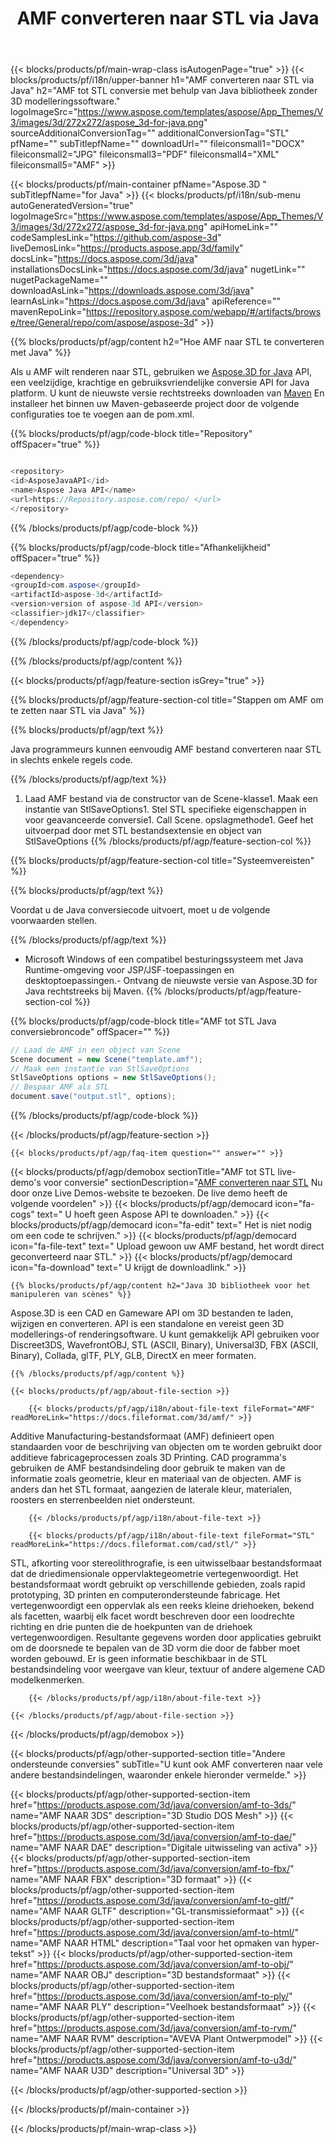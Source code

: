 ﻿---
title: AMF converteren naar STL via Java 
weight: 3190
url: /nl/java/conversion/amf-to-stl/ 
description: Voorbeeld van Java conversiecode voor AMF formaat naar STL bestand. Gebruik deze voorbeeldcode om AMF naar STL te converteren binnen elke applicatie op het web of Desktop Java.
---
{{< blocks/products/pf/main-wrap-class isAutogenPage="true" >}}
{{< blocks/products/pf/i18n/upper-banner h1="AMF converteren naar STL via Java" h2="AMF tot STL conversie met behulp van Java bibliotheek zonder 3D modelleringssoftware." logoImageSrc="https://www.aspose.com/templates/aspose/App_Themes/V3/images/3d/272x272/aspose_3d-for-java.png" sourceAdditionalConversionTag="" additionalConversionTag="STL" pfName="" subTitlepfName="" downloadUrl="" fileiconsmall1="DOCX" fileiconsmall2="JPG" fileiconsmall3="PDF" fileiconsmall4="XML" fileiconsmall5="AMF" >}}

{{< blocks/products/pf/main-container pfName="Aspose.3D " subTitlepfName="for Java" >}}
{{< blocks/products/pf/i18n/sub-menu autoGeneratedVersion="true" logoImageSrc="https://www.aspose.com/templates/aspose/App_Themes/V3/images/3d/272x272/aspose_3d-for-java.png" apiHomeLink="" codeSamplesLink="https://github.com/aspose-3d" liveDemosLink="https://products.aspose.app/3d/family" docsLink="https://docs.aspose.com/3d/java" installationsDocsLink="https://docs.aspose.com/3d/java" nugetLink="" nugetPackageName="" downloadAsLink="https://downloads.aspose.com/3d/java" learnAsLink="https://docs.aspose.com/3d/java" apiReference="" mavenRepoLink="https://repository.aspose.com/webapp/#/artifacts/browse/tree/General/repo/com/aspose/aspose-3d" >}}

{{% blocks/products/pf/agp/content h2="Hoe AMF naar STL te converteren met Java" %}}

 Als u AMF wilt renderen naar STL, gebruiken we
 [Aspose.3D for Java](https://products.aspose.com/3d/java) 
 API, een veelzijdige, krachtige en gebruiksvriendelijke conversie API for Java platform. U kunt de nieuwste versie rechtstreeks downloaden van
 [Maven](https://repository.aspose.com/webapp/#/artifacts/browse/tree/General/repo/com/aspose/aspose-3d) 
 En installeer het binnen uw Maven-gebaseerde project door de volgende configuraties toe te voegen aan de pom.xml.

{{% blocks/products/pf/agp/code-block title="Repository" offSpacer="true" %}}

```cs

<repository>
<id>AsposeJavaAPI</id>
<name>Aspose Java API</name>
<url>https://Repository.aspose.com/repo/ </url>
</repository>


```

{{% /blocks/products/pf/agp/code-block %}}

{{% blocks/products/pf/agp/code-block title="Afhankelijkheid" offSpacer="true" %}}

```cs
<dependency>
<groupId>com.aspose</groupId>
<artifactId>aspose-3d</artifactId>
<version>version of aspose-3d API</version>
<classifier>jdk17</classifier>
</dependency>


```

{{% /blocks/products/pf/agp/code-block %}}

{{% /blocks/products/pf/agp/content %}}

{{< blocks/products/pf/agp/feature-section isGrey="true" >}}

{{% blocks/products/pf/agp/feature-section-col title="Stappen om AMF om te zetten naar STL via Java" %}}

{{% blocks/products/pf/agp/text %}}

 Java programmeurs kunnen eenvoudig AMF bestand converteren naar STL in slechts enkele regels code.

{{% /blocks/products/pf/agp/text %}}

1. Laad AMF bestand via de constructor van de Scene-klasse1. Maak een instantie van StlSaveOptions1. Stel STL specifieke eigenschappen in voor geavanceerde conversie1. Call Scene. opslagmethode1. Geef het uitvoerpad door met STL bestandsextensie en object van StlSaveOptions
{{% /blocks/products/pf/agp/feature-section-col %}}

{{% blocks/products/pf/agp/feature-section-col title="Systeemvereisten" %}}

{{% blocks/products/pf/agp/text %}}

 Voordat u de Java conversiecode uitvoert, moet u de volgende voorwaarden stellen.

{{% /blocks/products/pf/agp/text %}}

- Microsoft Windows of een compatibel besturingssysteem met Java Runtime-omgeving voor JSP/JSF-toepassingen en desktoptoepassingen.- Ontvang de nieuwste versie van Aspose.3D for Java rechtstreeks bij Maven.
{{% /blocks/products/pf/agp/feature-section-col %}}

{{% blocks/products/pf/agp/code-block title="AMF tot STL Java conversiebroncode" offSpacer="" %}}

```cs
// Laad de AMF in een object van Scene 
Scene document = new Scene("template.amf");
// Maak een instantie van StlSaveOptions 
StlSaveOptions options = new StlSaveOptions();
// Bespaar AMF als STL 
document.save("output.stl", options);   


```

{{% /blocks/products/pf/agp/code-block %}}

{{< /blocks/products/pf/agp/feature-section >}}

    {{< blocks/products/pf/agp/faq-item question="" answer="" >}}
 

<!-- aboutfile Starts -->

{{< blocks/products/pf/agp/demobox sectionTitle="AMF tot STL live-demo\'s voor conversie" sectionDescription="[AMF converteren naar STL](https://products.aspose.app/3d/conversion/amf-to-stl) Nu door onze Live Demos-website te bezoeken. De live demo heeft de volgende voordelen" >}}
        {{< blocks/products/pf/agp/democard icon="fa-cogs" text=" U hoeft geen Aspose API te downloaden." >}}
        {{< blocks/products/pf/agp/democard icon="fa-edit" text=" Het is niet nodig om een code te schrijven." >}}
        {{< blocks/products/pf/agp/democard icon="fa-file-text" text=" Upload gewoon uw AMF bestand, het wordt direct geconverteerd naar STL." >}}
        {{< blocks/products/pf/agp/democard icon="fa-download" text=" U krijgt de downloadlink." >}}

    {{% blocks/products/pf/agp/content h2="Java 3D bibliotheek voor het manipuleren van scènes" %}}

 Aspose.3D is een CAD en Gameware API om 3D bestanden te laden, wijzigen en converteren. API is een standalone en vereist geen 3D modellerings-of renderingsoftware. U kunt gemakkelijk API gebruiken voor Discreet3DS, WavefrontOBJ, STL (ASCII, Binary), Universal3D, FBX (ASCII, Binary), Collada, glTF, PLY, GLB, DirectX en meer formaten. 



    {{% /blocks/products/pf/agp/content %}}

    {{< blocks/products/pf/agp/about-file-section >}}

        {{< blocks/products/pf/agp/i18n/about-file-text fileFormat="AMF" readMoreLink="https://docs.fileformat.com/3d/amf/" >}}

Additive Manufacturing-bestandsformaat (AMF) definieert open standaarden voor de beschrijving van objecten om te worden gebruikt door additieve fabricageprocessen zoals 3D Printing. CAD programma's gebruiken de AMF bestandsindeling door gebruik te maken van de informatie zoals geometrie, kleur en materiaal van de objecten. AMF is anders dan het STL formaat, aangezien de laterale kleur, materialen, roosters en sterrenbeelden niet ondersteunt.


        {{< /blocks/products/pf/agp/i18n/about-file-text >}}

        {{< blocks/products/pf/agp/i18n/about-file-text fileFormat="STL" readMoreLink="https://docs.fileformat.com/cad/stl/" >}}

STL, afkorting voor stereolithrografie, is een uitwisselbaar bestandsformaat dat de driedimensionale oppervlaktegeometrie vertegenwoordigt. Het bestandsformaat wordt gebruikt op verschillende gebieden, zoals rapid prototyping, 3D printen en computerondersteunde fabricage. Het vertegenwoordigt een oppervlak als een reeks kleine driehoeken, bekend als facetten, waarbij elk facet wordt beschreven door een loodrechte richting en drie punten die de hoekpunten van de driehoek vertegenwoordigen. Resultante gegevens worden door applicaties gebruikt om de doorsnede te bepalen van de 3D vorm die door de fabber moet worden gebouwd. Er is geen informatie beschikbaar in de STL bestandsindeling voor weergave van kleur, textuur of andere algemene CAD modelkenmerken.


        {{< /blocks/products/pf/agp/i18n/about-file-text >}}

    {{< /blocks/products/pf/agp/about-file-section >}}

{{< /blocks/products/pf/agp/demobox >}}

<!-- aboutfile Ends -->

{{< blocks/products/pf/agp/other-supported-section title="Andere ondersteunde conversies" subTitle="U kunt ook AMF converteren naar vele andere bestandsindelingen, waaronder enkele hieronder vermelde." >}}

{{< blocks/products/pf/agp/other-supported-section-item href="https://products.aspose.com/3d/java/conversion/amf-to-3ds/" name="AMF NAAR 3DS" description="3D Studio DOS Mesh" >}}
{{< blocks/products/pf/agp/other-supported-section-item href="https://products.aspose.com/3d/java/conversion/amf-to-dae/" name="AMF NAAR DAE" description="Digitale uitwisseling van activa" >}}
{{< blocks/products/pf/agp/other-supported-section-item href="https://products.aspose.com/3d/java/conversion/amf-to-fbx/" name="AMF NAAR FBX" description="3D formaat" >}}
{{< blocks/products/pf/agp/other-supported-section-item href="https://products.aspose.com/3d/java/conversion/amf-to-gltf/" name="AMF NAAR GLTF" description="GL-transmissieformaat" >}}
{{< blocks/products/pf/agp/other-supported-section-item href="https://products.aspose.com/3d/java/conversion/amf-to-html/" name="AMF NAAR HTML" description="Taal voor het opmaken van hyper-tekst" >}}
{{< blocks/products/pf/agp/other-supported-section-item href="https://products.aspose.com/3d/java/conversion/amf-to-obj/" name="AMF NAAR OBJ" description="3D bestandsformaat" >}}
{{< blocks/products/pf/agp/other-supported-section-item href="https://products.aspose.com/3d/java/conversion/amf-to-ply/" name="AMF NAAR PLY" description="Veelhoek bestandsformaat" >}}
{{< blocks/products/pf/agp/other-supported-section-item href="https://products.aspose.com/3d/java/conversion/amf-to-rvm/" name="AMF NAAR RVM" description="AVEVA Plant Ontwerpmodel" >}}
{{< blocks/products/pf/agp/other-supported-section-item href="https://products.aspose.com/3d/java/conversion/amf-to-u3d/" name="AMF NAAR U3D" description="Universal 3D" >}}

{{< /blocks/products/pf/agp/other-supported-section >}}

{{< /blocks/products/pf/main-container >}}
    
{{< /blocks/products/pf/main-wrap-class >}}